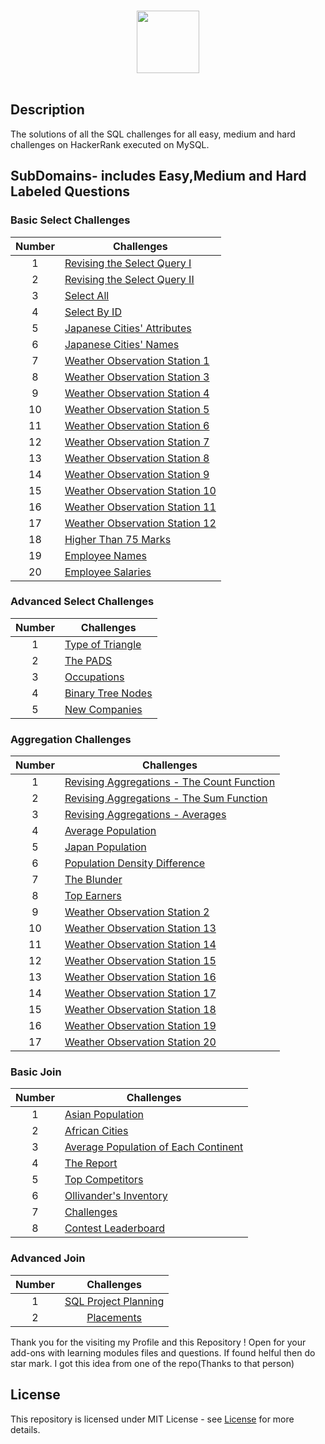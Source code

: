
<p align="center">  
	<br>
	<a href="https://www.hackerrank.com/VivekkuamrSingh">
        <img height=100 src="https://hrcdn.net/community-frontend/assets/brand/logo-new-white-green-a5cb16e0ae.svg"> 
    </a>
    <br>
    <br>
</p>

## Description
The solutions of all the SQL challenges for all easy, medium and hard challenges on HackerRank executed on MySQL.


## SubDomains- includes Easy,Medium and Hard Labeled Questions

### Basic Select Challenges

| Number | Challenges | 
|:------:|------------|
| 1 | [Revising the Select Query I](https://www.hackerrank.com/challenges/revising-the-select-query/problem) 
| 2 | [Revising the Select Query II](https://www.hackerrank.com/challenges/revising-the-select-query-2/problem) 
| 3 | [Select All](https://www.hackerrank.com/challenges/select-all-sql/problem) 
| 4 | [Select By ID](https://www.hackerrank.com/challenges/select-by-id/problem) 
| 5 | [Japanese Cities' Attributes](https://www.hackerrank.com/challenges/japanese-cities-attributes/problem) 
| 6 | [Japanese Cities' Names](https://www.hackerrank.com/challenges/japanese-cities-name/problem) 
| 7 | [Weather Observation Station 1](https://www.hackerrank.com/challenges/weather-observation-station-1/problem) 
| 8 | [Weather Observation Station 3](https://www.hackerrank.com/challenges/weather-observation-station-3/problem) 
| 9 | [Weather Observation Station 4](https://www.hackerrank.com/challenges/weather-observation-station-4/problem) 
| 10| [Weather Observation Station 5](https://www.hackerrank.com/challenges/weather-observation-station-5/problem) 
| 11| [Weather Observation Station 6](https://www.hackerrank.com/challenges/weather-observation-station-6/problem) 
| 12| [Weather Observation Station 7](https://www.hackerrank.com/challenges/weather-observation-station-7/problem) 
| 13| [Weather Observation Station 8](https://www.hackerrank.com/challenges/weather-observation-station-8/problem) 
| 14| [Weather Observation Station 9](https://www.hackerrank.com/challenges/weather-observation-station-9/problem) 
| 15| [Weather Observation Station 10](https://www.hackerrank.com/challenges/weather-observation-station-10/problem) 
| 16| [Weather Observation Station 11](https://www.hackerrank.com/challenges/weather-observation-station-11/problem) 
| 17| [Weather Observation Station 12](https://www.hackerrank.com/challenges/weather-observation-station-12/problem) 
| 18| [Higher Than 75 Marks](https://www.hackerrank.com/challenges/more-than-75-marks/problem) 
| 19| [Employee Names](https://www.hackerrank.com/challenges/name-of-employees/problem) 
| 20| [Employee Salaries](https://www.hackerrank.com/challenges/salary-of-employees/problem) 

### Advanced Select Challenges

| Number | Challenges |
|:------:|------------|
| 1 |[Type of Triangle](https://www.hackerrank.com/challenges/what-type-of-triangle/problem) 
| 2 |[The PADS](https://www.hackerrank.com/challenges/the-pads/problem) 
| 3 |[Occupations](https://www.hackerrank.com/challenges/occupations/problem) 
| 4 |[Binary Tree Nodes](https://www.hackerrank.com/challenges/binary-search-tree-1/problem) 
| 5 |[New Companies](https://www.hackerrank.com/challenges/the-company/problem)



### Aggregation Challenges

| Number | Challenges |
|:------:|------------|
| 1 | [Revising Aggregations - The Count Function](https://www.hackerrank.com/challenges/revising-aggregations-the-count-function/problem)  
| 2 | [Revising Aggregations - The Sum Function](https://www.hackerrank.com/challenges/revising-aggregations-sum/problem) 
| 3 | [Revising Aggregations - Averages](https://www.hackerrank.com/challenges/revising-aggregations-the-average-function/problem) 
| 4 | [Average Population](https://www.hackerrank.com/challenges/average-population/problem) 
| 5 | [Japan Population](https://www.hackerrank.com/challenges/japan-population/problem) 
| 6 | [Population Density Difference](https://www.hackerrank.com/challenges/population-density-difference/problem) 
| 7 | [The Blunder](https://www.hackerrank.com/challenges/the-blunder/problem) 
| 8 | [Top Earners](https://www.hackerrank.com/challenges/earnings-of-employees/problem)        
| 9 | [Weather Observation Station 2](https://www.hackerrank.com/challenges/weather-observation-station-2/problem)
| 10| [Weather Observation Station 13](https://www.hackerrank.com/challenges/weather-observation-station-13/problem) 
| 11| [Weather Observation Station 14](https://www.hackerrank.com/challenges/weather-observation-station-14/problem) 
| 12| [Weather Observation Station 15](https://www.hackerrank.com/challenges/weather-observation-station-15/problem) 
| 13| [Weather Observation Station 16](https://www.hackerrank.com/challenges/weather-observation-station-16/problem) 
| 14| [Weather Observation Station 17](https://www.hackerrank.com/challenges/weather-observation-station-17/problem) 
| 15| [Weather Observation Station 18](https://www.hackerrank.com/challenges/weather-observation-station-18/problem) 
| 16| [Weather Observation Station 19](https://www.hackerrank.com/challenges/weather-observation-station-19/problem) 
| 17| [Weather Observation Station 20](https://www.hackerrank.com/challenges/weather-observation-station-20/problem) 


### Basic Join

| Number | Challenges | 
|:------:|------------|
| 1 | [Asian Population](https://www.hackerrank.com/challenges/asian-population/problem) 
| 2 | [African Cities](https://www.hackerrank.com/challenges/african-cities/problem) 
| 3 | [Average Population of Each Continent](https://www.hackerrank.com/challenges/average-population-of-each-continent/problem) 
| 4 | [The Report](https://www.hackerrank.com/challenges/the-report/submissions/code/94188063) 
| 5 | [Top Competitors](https://www.hackerrank.com/challenges/full-score/problem) 
| 6 | [Ollivander's Inventory](https://www.hackerrank.com/challenges/harry-potter-and-wands/problem) 
| 7 | [Challenges](https://www.hackerrank.com/challenges/challenges/problem)
| 8 | [Contest Leaderboard](https://www.hackerrank.com/challenges/contest-leaderboard/problem) 

### Advanced Join

| Number |                                     Challenges                                     |   
|:------:|:----------------------------------------------------------------------------------:|
|    1   | [SQL Project Planning](https://www.hackerrank.com/challenges/sql-projects/problem) | 
|    2   | [Placements](https://www.hackerrank.com/challenges/placements/problem)             | 

Thank you for the visiting my Profile and this Repository !
Open for your add-ons with learning modules files and questions. If found helful then do star mark. I got this idea from one of the repo(Thanks to that person)

## License
This repository is licensed under MIT License - see [License](LICENSE.md) for more details.
